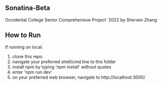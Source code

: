 ## Sonatina-Beta

Occidental College Senior Comprehensive Project '2022 by Sherwin Zhang

## How to Run

If running on local:

1. clone this repo
2. navigate your preferred shell/cmd line to this folder
3. install npm by typing 'npm install' without quotes
4. enter 'npm run dev'
5. on your preferred web browser, navigate to http://localhost:3000/